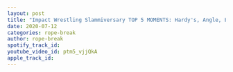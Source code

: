 ```yaml
---
layout: post
title: "Impact Wrestling Slammiversary TOP 5 MOMENTS: Hardy's, Angle, El Patron, Galloway, Styles, Joe"
date: 2020-07-12
categories: rope-break
author: rope-break
spotify_track_id: 
youtube_video_id: ptm5_vjjQkA
apple_track_id: 
---
```

